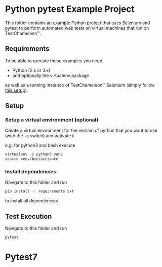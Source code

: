 # Python pytest Example Project

This folder contains an example Python project that uses Selenium and pytest to perform automated web tests on virtual machines that run on TestChameleon™.

## Requirements

To be able to execute these examples you need

* Python (2.x or 3.x)
* and optionally the virtualenv package

as well as a running instance of TestChameleon™ Selenium (simply follow [this setup](https://confluence.testbirds.com/display/TED/Setup)).

## Setup

### Setup a virtual environment (optional)
Create a virtual environment for the version of python that you want to use (with the `-p` switch) and activate it

e.g. for python3 and bash execute
```bash
virtualenv -p python3 venv
source venv/bin/activate
```

### Install dependencies

Navigate to this folder and run

```bash
pip install -r requirements.txt
```

to install all dependencies

## Test Execution

Navigate to this folder and run

```bash
pytest
```
# Pytest7
